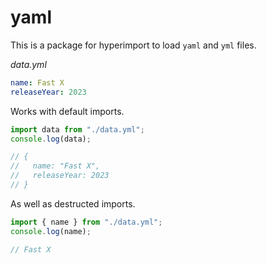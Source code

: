 # yaml

This is a package for hyperimport to load `yaml` and `yml` files.



*data.yml*

```yaml
name: Fast X
releaseYear: 2023
```



Works with default imports.

```ts
import data from "./data.yml";
console.log(data);

// {
//   name: "Fast X",
//   releaseYear: 2023
// }
```

As well as destructed imports.

```ts
import { name } from "./data.yml";
console.log(name);

// Fast X
```

